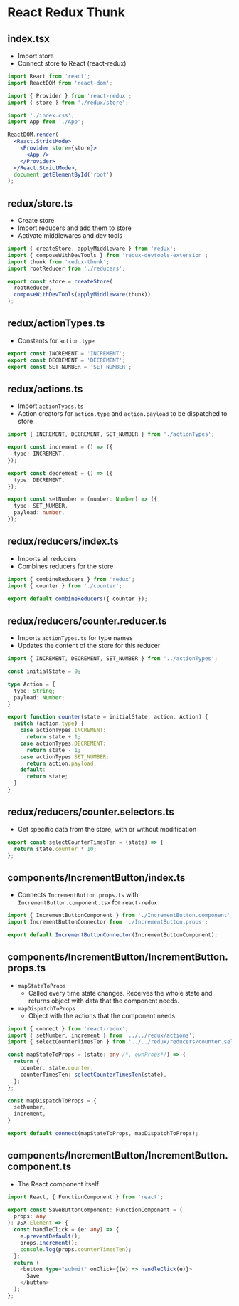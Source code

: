 # React Redux Thunk

## index.tsx

- Import store
- Connect store to React (react-redux)

```jsx
import React from 'react';
import ReactDOM from 'react-dom';

import { Provider } from 'react-redux';
import { store } from './redux/store';

import './index.css';
import App from './App';

ReactDOM.render(
  <React.StrictMode>
    <Provider store={store}>
      <App />
    </Provider>
  </React.StrictMode>,
  document.getElementById('root')
);
```

## redux/store.ts

- Create store
- Import reducers and add them to store
- Activate middlewares and dev tools

```typescript
import { createStore, applyMiddleware } from 'redux';
import { composeWithDevTools } from 'redux-devtools-extension';
import thunk from 'redux-thunk';
import rootReducer from './reducers';

export const store = createStore(
  rootReducer,
  composeWithDevTools(applyMiddleware(thunk))
);
```

## redux/actionTypes.ts

- Constants for `action.type`

```typescript
export const INCREMENT = 'INCREMENT';
export const DECREMENT = 'DECREMENT';
export const SET_NUMBER = 'SET_NUMBER';
```

## redux/actions.ts

- Import `actionTypes.ts`
- Action creators for `action.type` and `action.payload` to be dispatched to store

```typescript
import { INCREMENT, DECREMENT, SET_NUMBER } from './actionTypes';

export const increment = () => ({
  type: INCREMENT,
});

export const decrement = () => ({
  type: DECREMENT,
});

export const setNumber = (number: Number) => ({
  type: SET_NUMBER,
  payload: number,
});
```

## redux/reducers/index.ts

- Imports all reducers
- Combines reducers for the store

```typescript
import { combineReducers } from 'redux';
import { counter } from './counter';

export default combineReducers({ counter });
```

## redux/reducers/counter.reducer.ts

- Imports `actionTypes.ts` for type names
- Updates the content of the store for this reducer

```typescript
import { INCREMENT, DECREMENT, SET_NUMBER } from '../actionTypes';

const initialState = 0;

type Action = {
  type: String;
  payload: Number;
}

export function counter(state = initialState, action: Action) {
  switch (action.type) {
    case actionTypes.INCREMENT:
      return state + 1;
    case actionTypes.DECREMENT:
      return state - 1;
    case actionTypes.SET_NUMBER:
      return action.payload;
    default:
      return state;
  }
}
```

## redux/reducers/counter.selectors.ts

- Get specific data from the store, with or without modification

```typescript
export const selectCounterTimesTen = (state) => {
  return state.counter * 10;
};
```

## components/IncrementButton/index.ts

- Connects `IncrementButton.props.ts` with `IncrementButton.component.tsx` for `react-redux`

```typescript
import { IncrementButtonComponent } from './IncrementButton.component';
import IncrementButtonConnector from './IncrementButton.props';

export default IncrementButtonConnector(IncrementButtonComponent);
```

## components/IncrementButton/IncrementButton.props.ts

- `mapStateToProps`
  - Called every time state changes. Receives the whole state and returns object with data that the component needs.
- `mapDispatchToProps`
  - Object with the actions that the component needs.

```typescript
import { connect } from 'react-redux';
import { setNumber, increment } from '../../redux/actions';
import { selectCounterTimesTen } from '../../redux/reducers/counter.selectors';

const mapStateToProps = (state: any /*, ownProps*/) => {
  return {
    counter: state.counter,
    counterTimesTen: selectCounterTimesTen(state),
  };
};

const mapDispatchToProps = {
  setNumber,
  increment,
}

export default connect(mapStateToProps, mapDispatchToProps);
```

## components/IncrementButton/IncrementButton.component.ts

- The React component itself

```typescript
import React, { FunctionComponent } from 'react';

export const SaveButtonComponent: FunctionComponent = (
  props: any
): JSX.Element => {
  const handleClick = (e: any) => {
    e.preventDefault();
    props.increment();
    console.log(props.counterTimesTen);
  };
  return (
    <button type="submit" onClick={(e) => handleClick(e)}>
      Save
    </button>
  );
};
```